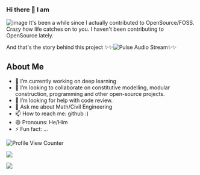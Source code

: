 
### Hi there 👋 I am
![image](https://github.com/QuantumNovice/QuantumNovice/blob/main/name.png?raw=true)
It's been a while since I actually contributed to OpenSource/FOSS. Crazy how life catches on to you.
I haven't been contributing to OpenSource lately.

And that's the story behind this project
✨✨![Pulse Audio Stream](https://github.com/noob-max-ai/pulse-audio-stream)✨✨


## About Me

- 🔭 I’m currently working on deep learning
- 👯 I’m looking to collaborate on constitutive modelling, modular construction, programming and other open-source projects.
- 🤔 I’m looking for help with code review.
- 💬 Ask me about Math/Civil Engineering
- 📫 How to reach me: github :)
- 😄 Pronouns: He/Him
- ⚡ Fun fact: ...

![Profile View Counter](https://komarev.com/ghpvc/?username=QuantumNovice)

![](https://github-profile-summary-cards.vercel.app/api/cards/profile-details?username=QuantumNovice&theme=vue)



![](https://github-profile-trophy.vercel.app/?username=QuantumNovice)

